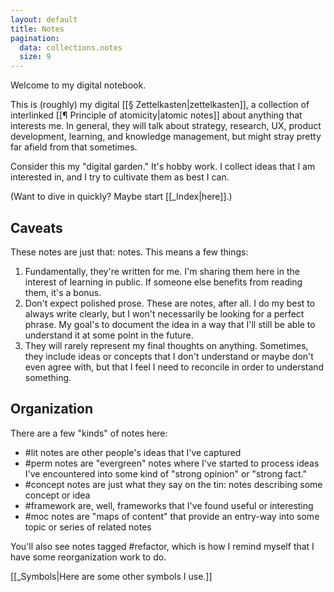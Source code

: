 ```yaml
---
layout: default
title: Notes
pagination:
  data: collections.notes
  size: 9
---
```

Welcome to my digital notebook.

This is (roughly) my digital [[§ Zettelkasten|zettelkasten]], a collection of interlinked [[¶ Principle of atomicity|atomic notes]] about anything that interests me. In general, they will talk about strategy, research, UX, product development, learning, and knowledge management, but might stray pretty far afield from that sometimes.

Consider this my "digital garden." It's hobby work. I collect ideas that I am interested in, and I try to cultivate them as best I can.

(Want to dive in quickly? Maybe start [[_Index|here]].)

## Caveats
These notes are just that: notes. This means a few things:

1) Fundamentally, they're written for me. I'm sharing them here in the interest of learning in public. If someone else benefits from reading them, it's a bonus.
2) Don't expect polished prose. These are notes, after all. I do my best to always write clearly, but I won't necessarily be looking for a perfect phrase. My goal's to document the idea in a way that I'll still be able to understand it at some point in the future.
3) They will rarely represent my final thoughts on anything. Sometimes, they include ideas or concepts that I don't understand or maybe don't even agree with, but that I feel I need to reconcile in order to understand something.

## Organization
There are a few "kinds" of notes here:
- #lit notes are other people's ideas that I've captured
- #perm notes are "evergreen" notes where I've started to process ideas I've encountered into some kind of "strong opinion" or "strong fact."
- #concept notes are just what they say on the tin: notes describing some concept or idea
- #framework are, well, frameworks that I've found useful or interesting
- #moc notes are "maps of content" that provide an entry-way into some topic or series of related notes

You'll also see notes tagged #refactor, which is how I remind myself that I have some reorganization work to do.

[[_Symbols|Here are some other symbols I use.]]

